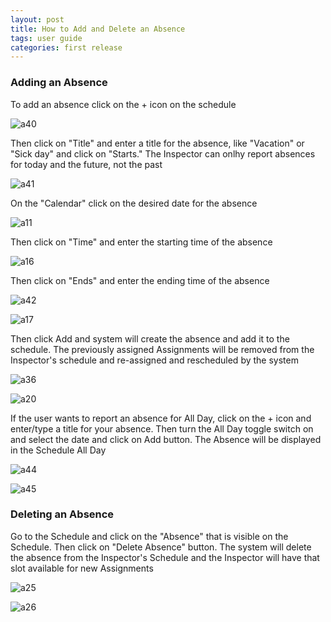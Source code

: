 ```yaml
---
layout: post
title: How to Add and Delete an Absence
tags: user guide
categories: first release
---
```




### Adding an Absence

To add an absence click on the + icon on the schedule

![a40](https://user-images.githubusercontent.com/81990744/115789671-7dbd2580-a393-11eb-8ade-625873f4774c.png)

Then click on "Title" and enter a title for the absence, like "Vacation" or "Sick day" and click on "Starts." The Inspector can onlhy report absences for today and the future, not the past

![a41](https://user-images.githubusercontent.com/81990744/115789764-a513f280-a393-11eb-9314-16be28dd8f50.png)

On the "Calendar" click on the desired date for the absence 

![a11](https://user-images.githubusercontent.com/81990744/115776892-a557c200-a382-11eb-9fff-72a3e657b594.png)

Then click on "Time" and enter the starting time of the absence

![a16](https://user-images.githubusercontent.com/81990744/115788335-7ac13580-a391-11eb-8f8f-af09f3a4976e.png)

Then click on "Ends" and enter the ending time of the absence

![a42](https://user-images.githubusercontent.com/81990744/115789927-e73d3400-a393-11eb-91ac-b76185b1bf4e.png)

![a17](https://user-images.githubusercontent.com/81990744/115788436-99273100-a391-11eb-8bec-cc82df5536bd.png)

Then click Add and system will create the absence and add it to the schedule. The previously assigned Assignments will be removed from the Inspector's schedule and re-assigned and rescheduled by the system

![a36](https://user-images.githubusercontent.com/81990744/115789213-c2948c80-a392-11eb-934b-58d2b692ebc1.png)

![a20](https://user-images.githubusercontent.com/81990744/115788495-ab08d400-a391-11eb-8013-d2e150ed74e3.png)

If the user wants to report an absence for All Day, click on the + icon and enter/type a title for your absence. Then turn the All Day toggle switch on and select the date and click on Add button. The Absence will be displayed in the Schedule All Day

![a44](https://user-images.githubusercontent.com/81990744/115790364-967a0b00-a394-11eb-8a1a-dfc6a7ab275e.png)

![a45](https://user-images.githubusercontent.com/81990744/115872440-ce726400-a40f-11eb-9bcf-8733f965544d.png)

### Deleting an Absence

Go to the Schedule and click on the "Absence" that is visible on the Schedule. Then click on "Delete Absence" button. The system will delete the absence from the Inspector's Schedule and the Inspector will have that slot available for new Assignments

![a25](https://user-images.githubusercontent.com/81990744/115872484-dcc08000-a40f-11eb-8a93-08b6546db40b.png)

![a26](https://user-images.githubusercontent.com/81990744/115872505-e1853400-a40f-11eb-8e0c-0f23bfbf0fe5.png)

